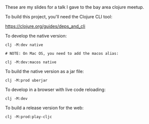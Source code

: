 These are my slides for a talk I gave to the bay area clojure meetup.

To build this project, you'll need the Clojure CLI tool:

https://clojure.org/guides/deps_and_cli


To develop the native version:

```
clj -M:dev native

# NOTE: On Mac OS, you need to add the macos alias:

clj -M:dev:macos native
```


To build the native version as a jar file:

```
clj -M:prod uberjar
```


To develop in a browser with live code reloading:

```
clj -M:dev
```


To build a release version for the web:

```
clj -M:prod:play-cljc
```

